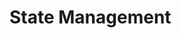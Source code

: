 
# State Management
<!--
TODO:
Explain how Hyperflux, etc works internally
Task: https://github.com/EtherealEngine/etherealengine-docs/issues/72
-->
